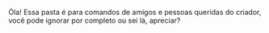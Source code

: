 Óla!
Essa pasta é para comandos de amigos e pessoas queridas do criador, você pode ignorar por completo ou sei lá, apreciar?